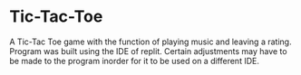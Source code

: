 # Tic-Tac-Toe
A Tic-Tac Toe game with the function of playing music and leaving a rating.
 Program was built using the IDE of replit.
 Certain adjustments may have to be made to the program inorder for it to be used on a different IDE.
